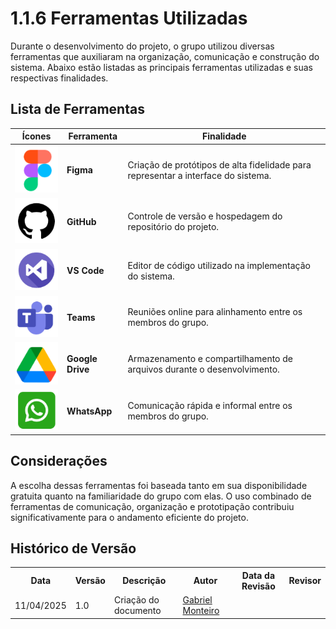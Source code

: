# 1.1.6 Ferramentas Utilizadas

Durante o desenvolvimento do projeto, o grupo utilizou diversas ferramentas que auxiliaram na organização, comunicação e construção do sistema. Abaixo estão listadas as principais ferramentas utilizadas e suas respectivas finalidades.


## Lista de Ferramentas

| Ícones                             | Ferramenta       | Finalidade                                                                        |
| ---------------------------------- | ---------------- | --------------------------------------------------------------------------------- |
| ![alt text](./assets/figma.png)   | **Figma**        | Criação de protótipos de alta fidelidade para representar a interface do sistema. |
| ![alt text](./assets/image.png)   | **GitHub**       | Controle de versão e hospedagem do repositório do projeto.                        |
| ![alt text](./assets/image-1.png) | **VS Code**      | Editor de código utilizado na implementação do sistema.                           |
| ![alt text](./assets/image-3.png) | **Teams**        | Reuniões online para alinhamento entre os membros do grupo.                       |
| ![alt text](./assets/image-4.png) | **Google Drive** | Armazenamento e compartilhamento de arquivos durante o desenvolvimento.           |
| ![alt text](./assets/image-5.png) | **WhatsApp**     | Comunicação rápida e informal entre os membros do grupo.                          |


## Considerações

A escolha dessas ferramentas foi baseada tanto em sua disponibilidade gratuita quanto na familiaridade do grupo com elas. O uso combinado de ferramentas de comunicação, organização e prototipação contribuiu significativamente para o andamento eficiente do projeto.

## Histórico de Versão

<div align="center">
    <table>
        <tr>
            <th>Data</th>
            <th>Versão</th>
            <th>Descrição</th>
            <th>Autor</th>
            <th>Data da Revisão</th>
            <th>Revisor</th>
        </tr>
        <tr>
            <td>11/04/2025</td>
            <td>1.0</td>
            <td>Criação do documento</td>
            <td><a href="https://github.com/GabrielSMonteiro">Gabriel Monteiro</a></td>
            <td></td>
            <td></td>
        </tr>
    </table>
</div>
